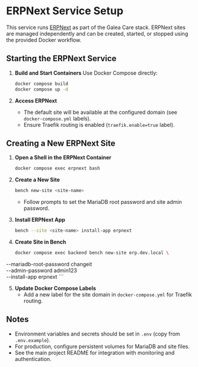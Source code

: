 # ERPNext Service Setup

This service runs [ERPNext](https://erpnext.com/) as part of the Galea Care stack. ERPNext sites are managed independently and can be created, started, or stopped using the provided Docker workflow.

## Starting the ERPNext Service

1. **Build and Start Containers**
   Use Docker Compose directly:
    ```sh
    docker compose build
    docker compose up -d
    ```

2. **Access ERPNext**
    - The default site will be available at the configured domain (see `docker-compose.yml` labels).
    - Ensure Traefik routing is enabled (`traefik.enable=true` label).

## Creating a New ERPNext Site

1. **Open a Shell in the ERPNext Container**
    ```sh
    docker compose exec erpnext bash
    ```

2. **Create a New Site**
    ```sh
    bench new-site <site-name>
    ```
    - Follow prompts to set the MariaDB root password and site admin password.

3. **Install ERPNext App**
    ```sh
    bench --site <site-name> install-app erpnext
    ```

4. **Create Site in Bench**
    ```sh
    docker compose exec backend bench new-site erp.dev.local \
  --mariadb-root-password changeit \
  --admin-password admin123 \
  --install-app erpnext
    ```

5. **Update Docker Compose Labels**
    - Add a new label for the site domain in `docker-compose.yml` for Traefik routing.

## Notes

- Environment variables and secrets should be set in `.env` (copy from `.env.example`).
- For production, configure persistent volumes for MariaDB and site files.
- See the main project README for integration with monitoring and authentication.
